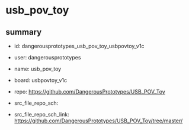 # usb_pov_toy
 
## summary 
* id: dangerousprototypes_usb_pov_toy_usbpovtoy_v1c
* user: dangerousprototypes
* name: usb_pov_toy
* board: usbpovtoy_v1c
* repo: https://github.com/DangerousPrototypes/USB_POV_Toy



* src_file_repo_sch: 
* src_file_repo_sch_link: https://github.com/DangerousPrototypes/USB_POV_Toy/tree/master/




